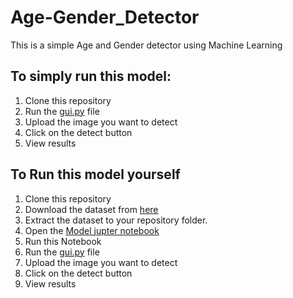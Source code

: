 # Age-Gender_Detector
This is a simple Age and Gender detector using Machine Learning

## To simply run this model:
1. Clone this repository
2. Run the [gui.py](https://github.com/Pritiksha21/Age-Gender-Detector/blob/main/gui.py) file
3. Upload the image you want to detect
4. Click on the detect button
5. View results

## To Run this model yourself
1. Clone this repository
2. Download the dataset from [here](https://www.kaggle.com/datasets/jangedoo/utkface-new)
3. Extract the dataset to your repository folder.
4. Open the [Model jupter notebook](https://github.com/Pritiksha21/Age-Gender-Detector/blob/main/Gender%20age%20detection.ipynb)
5. Run this Notebook
6. Run the [gui.py](https://github.com/Pritiksha21/Age-Gender-Detector/blob/main/gui.py) file
7. Upload the image you want to detect
8. Click on the detect button
9. View results

